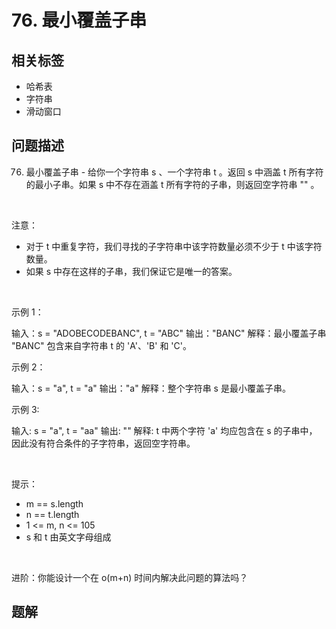 
# 76. 最小覆盖子串

## 相关标签

- 哈希表
- 字符串
- 滑动窗口

## 问题描述 

76. 最小覆盖子串 - 给你一个字符串 s 、一个字符串 t 。返回 s 中涵盖 t 所有字符的最小子串。如果 s 中不存在涵盖 t 所有字符的子串，则返回空字符串 "" 。

 

注意：

 * 对于 t 中重复字符，我们寻找的子字符串中该字符数量必须不少于 t 中该字符数量。
 * 如果 s 中存在这样的子串，我们保证它是唯一的答案。

 

示例 1：


输入：s = "ADOBECODEBANC", t = "ABC"
输出："BANC"
解释：最小覆盖子串 "BANC" 包含来自字符串 t 的 'A'、'B' 和 'C'。


示例 2：


输入：s = "a", t = "a"
输出："a"
解释：整个字符串 s 是最小覆盖子串。


示例 3:


输入: s = "a", t = "aa"
输出: ""
解释: t 中两个字符 'a' 均应包含在 s 的子串中，
因此没有符合条件的子字符串，返回空字符串。

 

提示：

 * m == s.length
 * n == t.length
 * 1 <= m, n <= 105
 * s 和 t 由英文字母组成

 

进阶：你能设计一个在 o(m+n) 时间内解决此问题的算法吗？

## 题解


```ts

````
